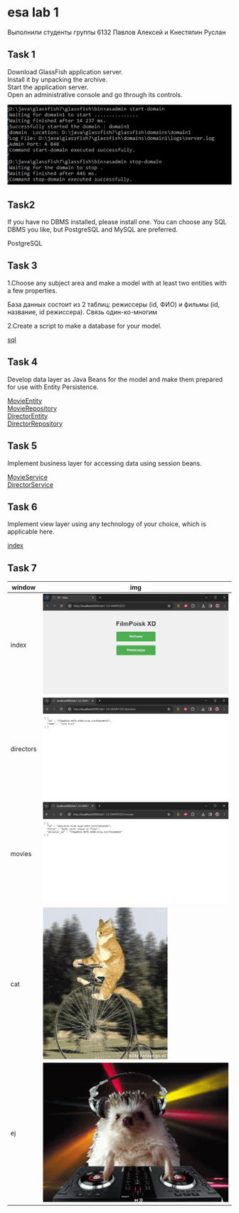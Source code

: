 <h1>esa lab 1</h1>
<p>Выполнили студенты группы 6132 Павлов Алексей и Кнестяпин Руслан</p>
<h2>Task 1</h2>

Download GlassFish application server.\
Install it by unpacking the archive.\
Start the application server.\
Open an administrative console and go through its controls.

![](static/glassfish-start.jpg)


<h2>Task2</h2>

If you have no DBMS installed, please install one. You can choose any SQL DBMS you like, but PostgreSQL and MySQL are preferred.

<p>PostgreSQL</p>

<h2>Task 3</h2>

1.Choose any subject area and make a model with at least two entities with a few properties.

База данных состоит из 2 таблиц: режиссеры (id, ФИО) и фильмы (id, название, id режиссера). Связь один-ко-многим

2.Create a script to make a database for your model.

[sql](src/FilmPoisk.sql)

<h2>Task 4</h2>

Develop data layer as Java Beans for the model and make them prepared for use with Entity Persistence.

[MovieEntity](/src/main/java/com/example/lab1/models/MovieEntity.java)\
[MovieRepository](/src/main/java/com/example/lab1/repositories/MovieRepository.java)\
[DirectorEntity](/src/main/java/com/example/lab1/models/DirectorEntity.java)\
[DirectorRepository](/src/main/java/com/example/lab1/repositories/DirectorRepository.java)

<h2>Task 5</h2>

Implement business layer for accessing data using session beans.

[MovieService](/src/main/java/com/example/lab1/services/MovieService.java)\
[DirectorService](/src/main/java/com/example/lab1/services/DirectorService.java)

<h2>Task 6</h2>

Implement view layer using any technology of your choice, which is applicable here.

[index](src/main/webapp/index.jsp)

<h2>Task 7</h2>

| window    | img                       |
|-----------|---------------------------|
| index     | ![](static/index.jpg)     |
| directors | ![](static/director.jpg)  |
| movies    | ![](static/movie.jpg)     |
| cat       | ![](static/gif.gif)       |
| ej        | ![](static/gif2.gif)      |